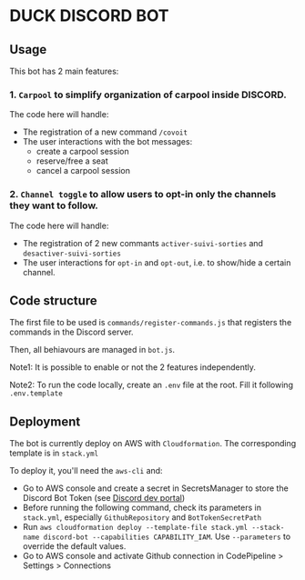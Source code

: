 # DUCK DISCORD BOT

## Usage

This bot has 2 main features:

### 1. `Carpool` to simplify organization of carpool inside DISCORD.

The code here will handle:
- The registration of a new command `/covoit`
- The user interactions with the bot messages:
   - create a carpool session
   - reserve/free a seat
   - cancel a carpool session

### 2. `Channel toggle` to allow users to opt-in only the channels they want to follow.

The code here will handle:
- The registration of 2 new commants `activer-suivi-sorties` and `desactiver-suivi-sorties`
- The user interactions for `opt-in` and `opt-out`, i.e. to show/hide a certain channel.


## Code structure

The first file to be used is `commands/register-commands.js` that registers the commands in the Discord server.

Then, all behiavours are managed in `bot.js`.

Note1: It is possible to enable or not the 2 features independently.

Note2: To run the code locally, create an `.env` file at the root. Fill it following `.env.template`

## Deployment

The bot is currently deploy on AWS with `Cloudformation`. The corresponding template is in `stack.yml`

To deploy it, you'll need the `aws-cli` and:
- Go to AWS console and create a secret in SecretsManager to store the Discord Bot Token (see [Discord dev portal](https://discord.com/developers/applications))
- Before running the following command, check its parameters in `stack.yml`, especially `GithubRepository` and `BotTokenSecretPath`
- Run `aws cloudformation deploy --template-file stack.yml --stack-name discord-bot --capabilities CAPABILITY_IAM`. Use `--parameters` to override the default values.
- Go to AWS console and activate Github connection in CodePipeline > Settings > Connections

